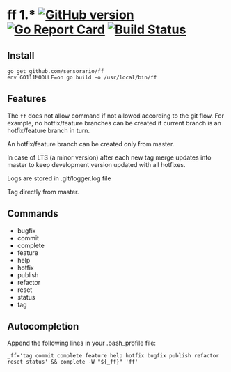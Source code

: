 # ff 1.* [![GitHub version](https://badge.fury.io/gh/sensorario%2Fff.svg)](https://github.com/sensorario/ff/releases) [![Go Report Card](https://goreportcard.com/badge/github.com/sensorario/ff)](https://goreportcard.com/report/github.com/sensorario/ff) [![Build Status](https://travis-ci.org/sensorario/ff.svg?branch=master)](https://travis-ci.org/sensorario/ff)

## Install

    go get github.com/sensorario/ff
    env GO111MODULE=on go build -o /usr/local/bin/ff

## Features

The `ff` does not allow command if not allowed according to the git flow. For example, no hotfix/feature branches can be created if current branch is an hotfix/feature branch in turn.

An hotfix/feature branch can be created only from master.

In case of LTS (a minor version) after each new tag merge updates into master to keep development version updated with all hotfixes.

Logs are stored in .git/logger.log file

Tag directly from master.

## Commands

 - bugfix
 - commit
 - complete
 - feature
 - help
 - hotfix
 - publish
 - refactor
 - reset
 - status
 - tag

## Autocompletion

Append the following lines in your .bash_profile file:

    _ff='tag commit complete feature help hotfix bugfix publish refactor reset status' && complete -W "${_ff}" 'ff'
